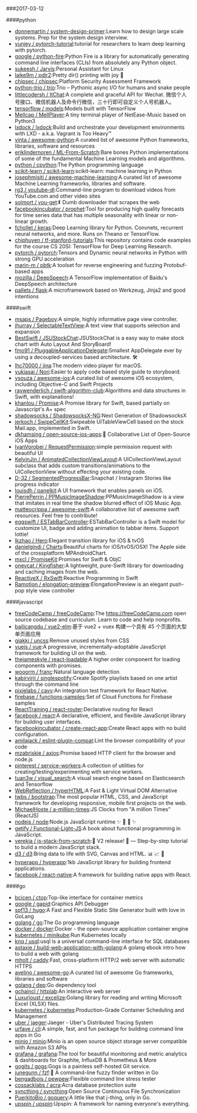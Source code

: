 ###2017-03-12

####python
* [donnemartin / system-design-primer](https://github.com/donnemartin/system-design-primer):Learn how to design large scale systems. Prep for the system design interview.
* [yunjey / pytorch-tutorial](https://github.com/yunjey/pytorch-tutorial):tutorial for researchers to learn deep learning with pytorch.
* [google / python-fire](https://github.com/google/python-fire):Python Fire is a library for automatically generating command line interfaces (CLIs) from absolutely any Python object.
* [sukeesh / Jarvis](https://github.com/sukeesh/Jarvis):Personal Assistant for Linux
* [laike9m / pdir2](https://github.com/laike9m/pdir2):Pretty dir() printing with joy 🍺
* [chipsec / chipsec](https://github.com/chipsec/chipsec):Platform Security Assessment Framework
* [python-trio / trio](https://github.com/python-trio/trio):Trio – Pythonic async I/O for humans and snake people
* [littlecodersh / ItChat](https://github.com/littlecodersh/ItChat):A complete and graceful API for Wechat. 微信个人号接口、微信机器人及命令行微信，三十行即可自定义个人号机器人。
* [tensorflow / models](https://github.com/tensorflow/models):Models built with TensorFlow
* [Mellcap / MellPlayer](https://github.com/Mellcap/MellPlayer):A tiny terminal player of NetEase-Music based on Python3
* [lxdock / lxdock](https://github.com/lxdock/lxdock):Build and orchestrate your development environments with LXD - a.k.a. Vagrant is Too Heavy™
* [vinta / awesome-python](https://github.com/vinta/awesome-python):A curated list of awesome Python frameworks, libraries, software and resources
* [eriklindernoren / ML-From-Scratch](https://github.com/eriklindernoren/ML-From-Scratch):Bare bones Python implementations of some of the fundamental Machine Learning models and algorithms.
* [python / cpython](https://github.com/python/cpython):The Python programming language
* [scikit-learn / scikit-learn](https://github.com/scikit-learn/scikit-learn):scikit-learn: machine learning in Python
* [josephmisiti / awesome-machine-learning](https://github.com/josephmisiti/awesome-machine-learning):A curated list of awesome Machine Learning frameworks, libraries and software.
* [rg3 / youtube-dl](https://github.com/rg3/youtube-dl):Command-line program to download videos from YouTube.com and other video sites
* [soimort / you-get](https://github.com/soimort/you-get):⏬ Dumb downloader that scrapes the web
* [facebookincubator / prophet](https://github.com/facebookincubator/prophet):Tool for producing high quality forecasts for time series data that has multiple seasonality with linear or non-linear growth.
* [fchollet / keras](https://github.com/fchollet/keras):Deep Learning library for Python. Convnets, recurrent neural networks, and more. Runs on Theano or TensorFlow.
* [chiphuyen / tf-stanford-tutorials](https://github.com/chiphuyen/tf-stanford-tutorials):This repository contains code examples for the course CS 20SI: TensorFlow for Deep Learning Research.
* [pytorch / pytorch](https://github.com/pytorch/pytorch):Tensors and Dynamic neural networks in Python with strong GPU acceleration
* [marin-m / pbtk](https://github.com/marin-m/pbtk):A toolset for reverse engineering and fuzzing Protobuf-based apps
* [mozilla / DeepSpeech](https://github.com/mozilla/DeepSpeech):A TensorFlow implementation of Baidu's DeepSpeech architecture
* [pallets / flask](https://github.com/pallets/flask):A microframework based on Werkzeug, Jinja2 and good intentions

####swift
* [msaps / Pageboy](https://github.com/msaps/Pageboy):A simple, highly informative page view controller.
* [jhurray / SelectableTextView](https://github.com/jhurray/SelectableTextView):A text view that supports selection and expansion
* [BestSwift / JSUStockChat](https://github.com/BestSwift/JSUStockChat):JSUStockChat is a easy way to make stock chart with Auto Layout And StoryBoard!
* [fmo91 / PluggableApplicationDelegate](https://github.com/fmo91/PluggableApplicationDelegate):Smallest AppDelegate ever by using a decoupled-services based architecture. 🛠
* [lhc70000 / iina](https://github.com/lhc70000/iina):The modern video player for macOS.
* [yukiasai / Nori](https://github.com/yukiasai/Nori):Easier to apply code based style guide to storyboard.
* [vsouza / awesome-ios](https://github.com/vsouza/awesome-ios):A curated list of awesome iOS ecosystem, including Objective-C and Swift Projects
* [raywenderlich / swift-algorithm-club](https://github.com/raywenderlich/swift-algorithm-club):Algorithms and data structures in Swift, with explanations!
* [khanlou / Promise](https://github.com/khanlou/Promise):A Promise library for Swift, based partially on Javascript's A+ spec
* [shadowsocks / ShadowsocksX-NG](https://github.com/shadowsocks/ShadowsocksX-NG):Next Generation of ShadowsocksX
* [jerkoch / SwipeCellKit](https://github.com/jerkoch/SwipeCellKit):Swipeable UITableViewCell based on the stock Mail.app, implemented in Swift.
* [dkhamsing / open-source-ios-apps](https://github.com/dkhamsing/open-source-ios-apps):📱 Collaborative List of Open-Source iOS Apps
* [IvanVorobei / RequestPermission](https://github.com/IvanVorobei/RequestPermission):simple permission request with beautiful UI
* [KelvinJin / AnimatedCollectionViewLayout](https://github.com/KelvinJin/AnimatedCollectionViewLayout):A UICollectionViewLayout subclass that adds custom transitions/animations to the UICollectionView without effecting your existing code.
* [D-32 / SegmentedProgressBar](https://github.com/D-32/SegmentedProgressBar):Snapchat / Instagram Stories like progress indicator
* [louisdh / panelkit](https://github.com/louisdh/panelkit):A UI framework that enables panels on iOS.
* [PierrePerrin / PPMusicImageShadow](https://github.com/PierrePerrin/PPMusicImageShadow):PPMusicImageShadow is a view that imitates in real time the shadow blurred effect of iOS Music App.
* [matteocrippa / awesome-swift](https://github.com/matteocrippa/awesome-swift):A collaborative list of awesome swift resources. Feel free to contribute!
* [eggswift / ESTabBarController](https://github.com/eggswift/ESTabBarController):ESTabBarController is a Swift model for customize UI, badge and adding animation to tabbar items. Support lottie!
* [lkzhao / Hero](https://github.com/lkzhao/Hero):Elegant transition library for iOS & tvOS
* [danielgindi / Charts](https://github.com/danielgindi/Charts):Beautiful charts for iOS/tvOS/OSX! The Apple side of the crossplatform MPAndroidChart.
* [mxcl / PromiseKit](https://github.com/mxcl/PromiseKit):Promises for Swift & ObjC
* [onevcat / Kingfisher](https://github.com/onevcat/Kingfisher):A lightweight, pure-Swift library for downloading and caching images from the web.
* [ReactiveX / RxSwift](https://github.com/ReactiveX/RxSwift):Reactive Programming in Swift
* [Ramotion / elongation-preview](https://github.com/Ramotion/elongation-preview):ElongationPreview is an elegant push-pop style view controller

####javascript
* [freeCodeCamp / freeCodeCamp](https://github.com/freeCodeCamp/freeCodeCamp):The https://freeCodeCamp.com open source codebase and curriculum. Learn to code and help nonprofits.
* [bailicangdu / vue2-elm](https://github.com/bailicangdu/vue2-elm):基于 vue2 + vuex 构建一个具有 45 个页面的大型单页面应用
* [giakki / uncss](https://github.com/giakki/uncss):Remove unused styles from CSS
* [vuejs / vue](https://github.com/vuejs/vue):A progressive, incrementally-adoptable JavaScript framework for building UI on the web.
* [thejameskyle / react-loadable](https://github.com/thejameskyle/react-loadable):A higher order component for loading components with promises.
* [wooorm / franc](https://github.com/wooorm/franc):Natural language detection
* [kabirvirji / singlespotify](https://github.com/kabirvirji/singlespotify):Create Spotify playlists based on one artist through the command line
* [pixielabs / cavy](https://github.com/pixielabs/cavy):An integration test framework for React Native.
* [firebase / functions-samples](https://github.com/firebase/functions-samples):Set of Cloud Functions for Firebase samples
* [ReactTraining / react-router](https://github.com/ReactTraining/react-router):Declarative routing for React
* [facebook / react](https://github.com/facebook/react):A declarative, efficient, and flexible JavaScript library for building user interfaces.
* [facebookincubator / create-react-app](https://github.com/facebookincubator/create-react-app):Create React apps with no build configuration.
* [amilajack / eslint-plugin-compat](https://github.com/amilajack/eslint-plugin-compat):Lint the browser compatibility of your code
* [mzabriskie / axios](https://github.com/mzabriskie/axios):Promise based HTTP client for the browser and node.js
* [pinterest / service-workers](https://github.com/pinterest/service-workers):A collection of utilities for creating/testing/experimenting with service workers.
* [tuan3w / visual_search](https://github.com/tuan3w/visual_search):A visual search engine based on Elasticsearch and Tensorflow
* [WebReflection / hyperHTML](https://github.com/WebReflection/hyperHTML):A Fast & Light Virtual DOM Alternative
* [twbs / bootstrap](https://github.com/twbs/bootstrap):The most popular HTML, CSS, and JavaScript framework for developing responsive, mobile first projects on the web.
* [MichaelHoste / a-million-times](https://github.com/MichaelHoste/a-million-times):JS Clocks from "A million Times" (ReactJS)
* [nodejs / node](https://github.com/nodejs/node):Node.js JavaScript runtime ✨ 🐢 🚀 ✨
* [getify / Functional-Light-JS](https://github.com/getify/Functional-Light-JS):A book about functional programming in JavaScript.
* [verekia / js-stack-from-scratch](https://github.com/verekia/js-stack-from-scratch):🎉 V2 release! 🎉 — Step-by-step tutorial to build a modern JavaScript stack.
* [d3 / d3](https://github.com/d3/d3):Bring data to life with SVG, Canvas and HTML. 📊 📈 🎉
* [hyperapp / hyperapp](https://github.com/hyperapp/hyperapp):1kb JavaScript library for building frontend applications.
* [facebook / react-native](https://github.com/facebook/react-native):A framework for building native apps with React.

####go
* [bcicen / ctop](https://github.com/bcicen/ctop):Top-like interface for container metrics
* [google / gapid](https://github.com/google/gapid):Graphics API Debugger
* [spf13 / hugo](https://github.com/spf13/hugo):A Fast and Flexible Static Site Generator built with love in GoLang
* [golang / go](https://github.com/golang/go):The Go programming language
* [docker / docker](https://github.com/docker/docker):Docker - the open-source application container engine
* [kubernetes / minikube](https://github.com/kubernetes/minikube):Run Kubernetes locally
* [knq / usql](https://github.com/knq/usql):usql is a universal command-line interface for SQL databases
* [astaxie / build-web-application-with-golang](https://github.com/astaxie/build-web-application-with-golang):A golang ebook intro how to build a web with golang
* [mholt / caddy](https://github.com/mholt/caddy):Fast, cross-platform HTTP/2 web server with automatic HTTPS
* [avelino / awesome-go](https://github.com/avelino/awesome-go):A curated list of awesome Go frameworks, libraries and software
* [golang / dep](https://github.com/golang/dep):Go dependency tool
* [gchaincl / httplab](https://github.com/gchaincl/httplab):An interactive web server
* [Luxurioust / excelize](https://github.com/Luxurioust/excelize):Golang library for reading and writing Microsoft Excel (XLSX) files.
* [kubernetes / kubernetes](https://github.com/kubernetes/kubernetes):Production-Grade Container Scheduling and Management
* [uber / jaeger](https://github.com/uber/jaeger):Jaeger - Uber's Distributed Tracing System
* [urfave / cli](https://github.com/urfave/cli):A simple, fast, and fun package for building command line apps in Go
* [minio / minio](https://github.com/minio/minio):Minio is an open source object storage server compatible with Amazon S3 APIs
* [grafana / grafana](https://github.com/grafana/grafana):The tool for beautiful monitoring and metric analytics & dashboards for Graphite, InfluxDB & Prometheus & More
* [gogits / gogs](https://github.com/gogits/gogs):Gogs is a painless self-hosted Git service.
* [junegunn / fzf](https://github.com/junegunn/fzf):🌸 A command-line fuzzy finder written in Go
* [bengadbois / pewpew](https://github.com/bengadbois/pewpew):Flexible command line stress tester
* [cossacklabs / acra](https://github.com/cossacklabs/acra):Acra database protection suite
* [syncthing / syncthing](https://github.com/syncthing/syncthing):Open Source Continuous File Synchronization
* [PuerkitoBio / goquery](https://github.com/PuerkitoBio/goquery):A little like that j-thing, only in Go.
* [upspin / upspin](https://github.com/upspin/upspin):Upspin: A framework for naming everyone's everything.
